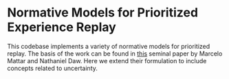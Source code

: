 # Normative Models for Prioritized Experience Replay

This codebase implements a variety of normative models for prioritized replay. The basis of the work can be found in [this](https://pubmed.ncbi.nlm.nih.gov/30349103/) seminal paper by Marcelo Mattar and Nathaniel Daw. Here we extend their formulation to include concepts related to uncertainty. 
